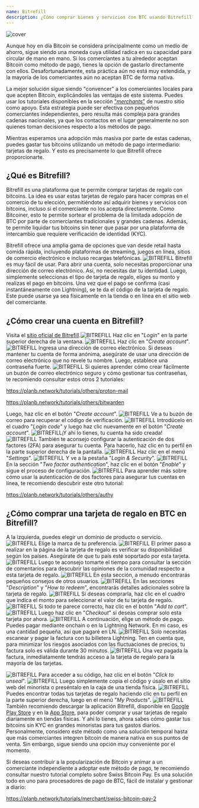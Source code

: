 ```yaml
---
name: Bitrefill
description: ¿Cómo comprar bienes y servicios con BTC usando Bitrefill?
---
```

![cover](assets/cover.webp)

Aunque hoy en día Bitcoin se considera principalmente como un medio de ahorro, sigue siendo una moneda cuya utilidad radica en su capacidad para circular de mano en mano. Si los comerciantes a tu alrededor aceptan Bitcoin como método de pago, tienes la opción de gastarlo directamente con ellos. Desafortunadamente, esta práctica aún no está muy extendida, y la mayoría de los comerciantes aún no aceptan BTC de forma nativa.

La mejor solución sigue siendo "convencer" a los comerciantes locales para que acepten Bitcoin, explicándoles las ventajas de este sistema. Puedes usar los tutoriales disponibles en la sección ["*merchants*"](https://planb.network/tutorials/merchant) de nuestro sitio como apoyo. Esta estrategia puede ser efectiva con pequeños comerciantes independientes, pero resulta más compleja para grandes cadenas nacionales, ya que los contactos en el lugar generalmente no son quienes toman decisiones respecto a los métodos de pago.

Mientras esperamos una adopción más masiva por parte de estas cadenas, puedes gastar tus bitcoins utilizando un método de pago intermediario: tarjetas de regalo. Y esto es precisamente lo que Bitrefill ofrece proporcionarte.

## ¿Qué es Bitrefill?

Bitrefill es una plataforma que te permite comprar tarjetas de regalo con bitcoins. La idea es usar estas tarjetas de regalo para hacer compras en el comercio de tu elección, permitiéndote así adquirir bienes y servicios con bitcoins, incluso si el comerciante no los acepta directamente. Como Bitcoiner, esto te permite sortear el problema de la limitada adopción de BTC por parte de comerciantes tradicionales y grandes cadenas. Además, te permite liquidar tus bitcoins sin tener que pasar por una plataforma de intercambio que requiere verificación de identidad (KYC).

Bitrefill ofrece una amplia gama de opciones que van desde retail hasta comida rápida, incluyendo plataformas de streaming, juegos en línea, sitios de comercio electrónico e incluso recargas telefónicas.
![BITREFILL](assets/notext/01.webp)
Bitrefill es muy fácil de usar. Para abrir una cuenta, solo necesitas proporcionar una dirección de correo electrónico. Así, no necesitas dar tu identidad. Luego, simplemente seleccionas el tipo de tarjeta de regalo, eliges su monto y realizas el pago en bitcoins. Una vez que el pago se confirma (casi instantáneamente con Lightning), se te da el código de la tarjeta de regalo. Este puede usarse ya sea físicamente en la tienda o en línea en el sitio web del comerciante.

## ¿Cómo crear una cuenta en Bitrefill?
Visita el [sitio oficial de Bitrefill](https://www.bitrefill.com).![BITREFILL](assets/notext/02.webp)
Haz clic en "*Login*" en la parte superior derecha de la ventana.
![BITREFILL](assets/notext/03.webp)
Haz clic en "*Create account*".
![BITREFILL](assets/notext/04.webp)
Ingresa una dirección de correo electrónico. Si deseas mantener tu cuenta de forma anónima, asegúrate de usar una dirección de correo electrónico que no revele tu nombre. Luego, establece una contraseña fuerte.
![BITREFILL](assets/notext/05.webp)
Si quieres aprender cómo crear fácilmente un buzón de correo electrónico seguro y cómo gestionar tus contraseñas, te recomiendo consultar estos otros 2 tutoriales:

https://planb.network/tutorials/others/proton-mail

https://planb.network/tutorials/others/bitwarden

Luego, haz clic en el botón "*Create account*".
![BITREFILL](assets/notext/06.webp)
Ve a tu buzón de correo para recuperar el código de verificación.
![BITREFILL](assets/notext/07.webp)
Introdúcelo en el cuadro "*Login code*" y luego haz clic nuevamente en el botón "*Create account*".
![BITREFILL](assets/notext/08.webp)¡Y ahí lo tienes, tu cuenta ha sido creada!
![BITREFILL](assets/notext/09.webp)
También te aconsejo configurar la autenticación de dos factores (2FA) para asegurar tu cuenta. Para hacerlo, haz clic en tu perfil en la parte superior derecha de la pantalla.
![BITREFILL](assets/notext/10.webp)
Haz clic en el menú "*Settings*".
![BITREFILL](assets/notext/11.webp)
Y ve a la pestaña "*Login & Security*".
![BITREFILL](assets/notext/12.webp)
En la sección "*Two factor authentication*", haz clic en el botón "*Enable*" y sigue el proceso de configuración.
![BITREFILL](assets/notext/13.webp)
Para aprender más sobre cómo usar la autenticación de dos factores para asegurar tus cuentas en línea, te recomiendo descubrir este otro tutorial:

https://planb.network/tutorials/others/authy

## ¿Cómo comprar una tarjeta de regalo en BTC en Bitrefill?

A la izquierda, puedes elegir un dominio de producto o servicio.
![BITREFILL](assets/notext/14.webp)
Elige la marca de tu preferencia.
![BITREFILL](assets/notext/15.webp)
El primer paso a realizar en la página de la tarjeta de regalo es verificar su disponibilidad según los países. Asegúrate de que tu país esté soportado por esta tarjeta.
![BITREFILL](assets/notext/16.webp)
Luego te aconsejo tomarte el tiempo para consultar la sección de comentarios para descubrir las opiniones de la comunidad respecto a esta tarjeta de regalo.
![BITREFILL](assets/notext/17.webp)
En esta sección, a menudo encontrarás pequeños consejos de otros usuarios.
![BITREFILL](assets/notext/18.webp)
En las secciones "*Description*" y "*How to redeem*", encontrarás detalles adicionales sobre la tarjeta de regalo. ![BITREFILL](assets/notext/19.webp)
Si deseas comprarla, haz clic en el cuadro que indica el monto para seleccionar el valor de tu tarjeta de regalo.
![BITREFILL](assets/notext/20.webp)
Si todo te parece correcto, haz clic en el botón "*Add to cart*".
![BITREFILL](assets/notext/21.webp)
Luego haz clic en "*Checkout*" si deseas comprar solo esta tarjeta por ahora.
![BITREFILL](assets/notext/22.webp)
A continuación, elige un método de pago. Puedes pagar mediante onchain o en la Lightning Network. En mi caso, es una cantidad pequeña, así que pagaré en LN.
![BITREFILL](assets/notext/23.webp)
Solo necesitas escanear y pagar la factura con tu billetera Lightning. Ten en cuenta que, para minimizar los riesgos asociados con las fluctuaciones de precios, tu factura solo es válida durante 30 minutos.
![BITREFILL](assets/notext/24.webp)
Una vez pagada la factura, inmediatamente tendrás acceso a la tarjeta de regalo para la mayoría de las tarjetas.

![BITREFILL](assets/notext/25.webp)
Para acceder a su código, haz clic en el botón "*Click to unseal*".
![BITREFILL](assets/notext/26.webp)
Luego simplemente copia el código y úsalo en el sitio web del minorista o preséntalo en la caja de una tienda física.
![BITREFILL](assets/notext/27.webp)
Puedes encontrar todas tus tarjetas de regalo haciendo clic en tu perfil en la parte superior derecha, luego en el menú "*My Products*".
![BITREFILL](assets/notext/28.webp)
También recomiendo descargar la aplicación Bitrefill, disponible en [Google Play Store](https://play.google.com/store/apps/details?id=com.bitrefill.app) y en la [App Store](https://apps.apple.com/in/app/bitrefill/id1378102623), para poder comprar y usar tarjetas de regalo diariamente en tiendas físicas.
Y ahí lo tienes, ahora sabes cómo gastar tus bitcoins sin KYC en grandes minoristas para tus gastos diarios. Personalmente, considero este método como una solución temporal hasta que más comerciantes integren bitcoin de manera nativa en sus puntos de venta. Sin embargo, sigue siendo una opción muy conveniente por el momento.

Si deseas contribuir a la popularización de Bitcoin y animar a un comerciante independiente a adoptar este método de pago, te recomiendo consultar nuestro tutorial completo sobre Swiss Bitcoin Pay. Es una solución todo en uno para procesadores de pago de BTC, fácil de instalar y gestionar a diario:

https://planb.network/tutorials/merchant/swiss-bitcoin-pay-2